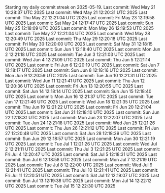 Starting my daily commit streak on 2025-05-19.
Last commit: Wed May 21 10:28:37 UTC 2025
Last commit: Wed May 21 12:20:31 UTC 2025
Last commit: Thu May 22 12:21:04 UTC 2025
Last commit: Fri May 23 12:19:58 UTC 2025
Last commit: Sat May 24 12:17:47 UTC 2025
Last commit: Sun May 25 12:18:09 UTC 2025
Last commit: Mon May 26 12:19:53 UTC 2025
Last commit: Tue May 27 12:21:04 UTC 2025
Last commit: Wed May 28 12:20:49 UTC 2025
Last commit: Thu May 29 12:20:18 UTC 2025
Last commit: Fri May 30 12:20:00 UTC 2025
Last commit: Sat May 31 12:18:15 UTC 2025
Last commit: Sun Jun  1 12:18:40 UTC 2025
Last commit: Mon Jun  2 12:21:18 UTC 2025
Last commit: Tue Jun  3 12:21:03 UTC 2025
Last commit: Wed Jun  4 12:21:09 UTC 2025
Last commit: Thu Jun  5 12:21:14 UTC 2025
Last commit: Fri Jun  6 12:20:19 UTC 2025
Last commit: Sat Jun  7 12:18:17 UTC 2025
Last commit: Sun Jun  8 12:18:16 UTC 2025
Last commit: Mon Jun  9 12:20:59 UTC 2025
Last commit: Tue Jun 10 12:21:31 UTC 2025
Last commit: Wed Jun 11 12:21:41 UTC 2025
Last commit: Thu Jun 12 12:20:36 UTC 2025
Last commit: Fri Jun 13 12:20:55 UTC 2025
Last commit: Sat Jun 14 12:18:14 UTC 2025
Last commit: Sun Jun 15 12:18:40 UTC 2025
Last commit: Mon Jun 16 12:21:37 UTC 2025
Last commit: Tue Jun 17 12:21:46 UTC 2025
Last commit: Wed Jun 18 12:21:35 UTC 2025
Last commit: Thu Jun 19 12:21:22 UTC 2025
Last commit: Fri Jun 20 12:21:04 UTC 2025
Last commit: Sat Jun 21 12:18:10 UTC 2025
Last commit: Sun Jun 22 12:18:31 UTC 2025
Last commit: Mon Jun 23 12:22:07 UTC 2025
Last commit: Tue Jun 24 12:21:18 UTC 2025
Last commit: Wed Jun 25 12:21:26 UTC 2025
Last commit: Thu Jun 26 12:21:12 UTC 2025
Last commit: Fri Jun 27 12:20:48 UTC 2025
Last commit: Sat Jun 28 12:18:39 UTC 2025
Last commit: Sun Jun 29 12:18:57 UTC 2025
Last commit: Mon Jun 30 12:21:19 UTC 2025
Last commit: Tue Jul  1 12:21:26 UTC 2025
Last commit: Wed Jul  2 12:21:11 UTC 2025
Last commit: Thu Jul  3 12:21:25 UTC 2025
Last commit: Fri Jul  4 12:20:47 UTC 2025
Last commit: Sat Jul  5 12:18:31 UTC 2025
Last commit: Sun Jul  6 12:18:58 UTC 2025
Last commit: Mon Jul  7 12:21:19 UTC 2025
Last commit: Tue Jul  8 12:22:00 UTC 2025
Last commit: Wed Jul  9 12:21:41 UTC 2025
Last commit: Thu Jul 10 12:21:41 UTC 2025
Last commit: Fri Jul 11 12:20:51 UTC 2025
Last commit: Sat Jul 12 12:19:07 UTC 2025
Last commit: Sun Jul 13 12:19:38 UTC 2025
Last commit: Mon Jul 14 12:22:12 UTC 2025
Last commit: Tue Jul 15 12:22:30 UTC 2025
